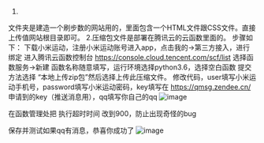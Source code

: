 1.
文件夹是建造一个刷步数的网站用的，里面包含一个HTML文件跟CSS文件。直接上传值网站根目录即可。
2.压缩包文件是部署在腾讯云的云函数里面的。
步骤如下：
下载小米运动，注册小米运动账号进入app，点击我的→第三方接入，进行绑定
进入腾讯云函数控制台 https://console.cloud.tencent.com/scf/list 选择函数服务→新建
函数名称随意填写，运行环境选择python3.6，选择空白函数
提交方法选择 “本地上传zip包”然后选择上传此压缩文件。
修改代码，user填写小米运动手机号，password填写小米运动密码，key填写在 https://qmsg.zendee.cn/ 申请到的key（推送消息用），qq填写你自己的qq
![image](https://user-images.githubusercontent.com/57285504/114186338-3e73eb00-9936-11eb-90d3-f48871e0f4cc.png)

在函数管理处把 执行超时时间 改到900，防止出现奇怪的bug

保存并测试如果qq有消息，恭喜你成功了
![image](https://user-images.githubusercontent.com/57285504/114186519-7bd87880-9936-11eb-8d18-e0e4b9db264c.png)
